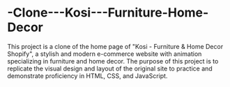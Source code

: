 # -Clone---Kosi---Furniture-Home-Decor
This project is a clone of the home page of "Kosi - Furniture &amp; Home Decor Shopify", a stylish and modern e-commerce website with animation specializing in furniture and home decor. The purpose of this project is to replicate the visual design and layout of the original site to practice and demonstrate proficiency in HTML, CSS, and JavaScript.

